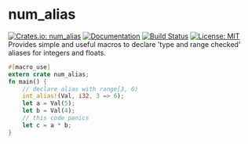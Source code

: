 # num_alias
[![Crates.io: num_alias](http://meritbadge.herokuapp.com/num_alias)](https://crates.io/crates/num_alias)
[![Documentation](https://docs.rs/num_alias/badge.svg)](https://docs.rs/num_alias)
[![Build Status](https://travis-ci.org/kngwyu/num-alias.svg?branch=master)](https://travis-ci.org/kngwyu/num-alias)
[![License: MIT](https://img.shields.io/badge/license-MIT-blue.svg)](LICENSE)
Provides simple and useful macros to declare 'type and range checked' aliases for integers and floats.

``` rust
#[macro_use]
extern crate num_alias;
fn main() {
    // declare alias with range[3, 6)
    int_alias!(Val, i32, 3 => 6);
    let a = Val(5);
    let b = Val(4);
    // this code panics
    let c = a * b;
}
```

